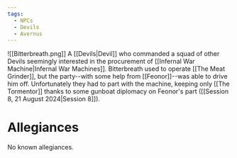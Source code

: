 ```yaml
---
tags:
  - NPCs
  - Devils
  - Avernus
---
```

![[Bitterbreath.png]]
A [[Devils|Devil]] who commanded a squad of other Devils seemingly interested in the procurement of [[Infernal War Machine|Infernal War Machines]]. Bitterbreath used to operate [[The Meat Grinder]], but the party--with some help from [[Feonor]]--was able to drive him off. Unfortunately they had to part with the machine, keeping only [[The Tormentor]] thanks to some gunboat diplomacy on Feonor's part ([[Session 8, 21 August 2024|Session 8]]).
# Allegiances
No known allegiances.